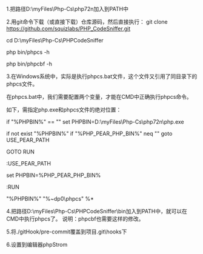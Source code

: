 1.把路径D:\myFiles\Php-Cs\php72n加入到PATH中

2.用git命令下载（或直接下载）仓库源码，然后直接执行：
git clone https://github.com/squizlabs/PHP_CodeSniffer.git

cd D:\myFiles\Php-Cs\PHPCodeSniffer

php bin/phpcs -h

php bin/phpcbf -h


3.在Windows系统中，实际是执行phpcs.bat文件，这个文件又引用了同目录下的phpcs文件。

在phpcs.bat中，我们需要配置两个变量，才能在CMD中正确执行phpcs命令。

如下，需指定php.exe和phpcs文件的绝对位置：

if "%PHPBIN%" == "" set PHPBIN=D:\myFiles\Php-Cs\php72n\php.exe

if not exist "%PHPBIN%" if "%PHP_PEAR_PHP_BIN%" neq "" goto USE_PEAR_PATH

GOTO RUN

:USE_PEAR_PATH

set PHPBIN=%PHP_PEAR_PHP_BIN%

:RUN

"%PHPBIN%" "%~dp0\phpcs" %*

4.把路径D:\myFiles\Php-Cs\PHPCodeSniffer\bin加入到PATH中，就可以在CMD中执行phpcs了。
说明：phpcbf也需要这样的修改。

5.将./gitHook/pre-commit覆盖到项目.git\hooks下

6.设置到编辑器phpStrom
